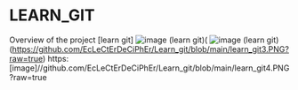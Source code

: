 # LEARN_GIT
Overview of the project
[learn git] ![image](https://github.com/EcLeCtErDeCiPhEr/Learn_git/blob/main/project-overview.png)
(learn git)( ![image](https://github.com/EcLeCtErDeCiPhEr/Learn_git/assets/174363237/74afae69-a4de-4e37-9fdf-466a67efdcce)
(learn git) (https://github.com/EcLeCtErDeCiPhEr/Learn_git/blob/main/learn_git3.PNG?raw=true)
https:[image]//github.com/EcLeCtErDeCiPhEr/Learn_git/blob/main/learn_git4.PNG?raw=true
